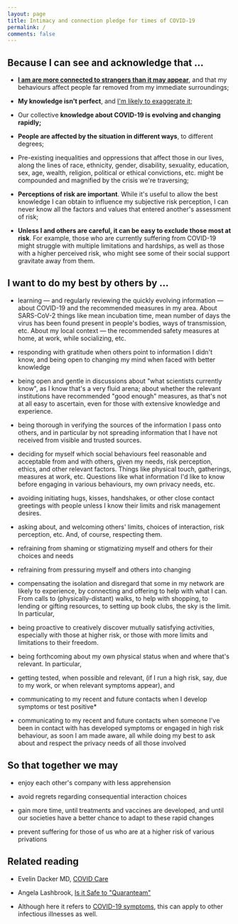 ```yaml
---
layout: page
title: Intimacy and connection pledge for times of COVID-19
permalink: /
comments: false
---
```


## Because I can see and acknowledge that ...  


*   [**I am are more connected to strangers than it may appear**](https://youtu.be/X0mHf3oSUdU), and that my behaviours affect people far removed from my immediate surroundings;  
    
*   **My knowledge isn't perfect**, and [I'm likely to exaggerate it;](https://en.wikipedia.org/wiki/Dunning%E2%80%93Kruger_effect)  

*   Our collective **knowledge about COVID-19 is evolving and changing rapidly;**  

*   **People are affected by the situation in different ways**, to different degrees;  

*   Pre-existing inequalities and oppressions that affect those in our lives, along the lines of race, ethnicity, gender, disability, sexuality, education, sex, age, wealth, religion, political or ethical convictions, etc. might be compounded and magnified by the crisis we're traversing;  

*   **Perceptions of risk are important**. While it's useful to allow the best knowledge I can obtain to influence my subjective risk perception, I can never know all the factors and values that entered another's assessment of risk;  
    
*   **Unless I and others are careful, it can be easy to exclude those most at risk**. For example, those who are currently suffering from COVID-19 might struggle with multiple limitations and hardships, as well as those with a higher perceived risk, who might see some of their social support gravitate away from them.  
    

## I want to do my best by others by ...  



*   learning — and regularly reviewing the quickly evolving information — about COVID-19 and the recommended measures in my area. About SARS-CoV-2 things like mean incubation time, mean number of days the virus has been found present in people's bodies, ways of transmission, etc. About my local context — the recommended safety measures at home, at work, while socializing, etc.  

*   responding with gratitude when others point to information I didn't know, and being open to changing my mind when faced with better knowledge  

*   being open and gentle  in discussions about "what scientists currently know", as I know that's a very fluid arena; about whether the relevant institutions have recommended "good enough" measures, as that's not at all easy to ascertain, even for those with extensive knowledge and experience.  

*   being thorough in verifying the sources of the information I pass onto others, and in particular by not spreading information that I have not received from visible and trusted sources.  

*   deciding for myself which social behaviours feel reasonable and acceptable from and with others, given my needs, risk perception, ethics, and other relevant factors. Things like physical touch, gatherings, measures at work, etc. Questions like what information I'd like to know before engaging in various behaviours, my own privacy needs, etc.  

*   avoiding initiating hugs, kisses, handshakes, or other close contact greetings with people  unless I know their limits and risk management desires.  

*   asking about, and welcoming others' limits, choices of interaction, risk perception, etc. And, of course, respecting them.  

*   refraining from shaming or stigmatizing myself and others for their choices and needs  

*   refraining from pressuring myself and others into changing  

*   compensating the isolation and disregard that some in my network are likely to experience, by connecting and offering to help with what I can. From calls to (physically-distant) walks, to help with shopping, to lending or gifting resources, to setting up book clubs, the sky is the limit. In particular,  

*   being proactive to creatively discover mutually satisfying activities, especially with those at higher risk, or those with more limits and limitations to their freedom.  

*   being forthcoming about my own physical status when and where that's relevant. In particular,  

*   getting tested, when possible and relevant, (if I run a high risk, say, due to my work, or when relevant symptoms appear), and  

*   communicating to my recent and future contacts when I develop symptoms or test positive*  

*   communicating to my recent and future contacts when someone I've been in contact with has developed symptoms or engaged in high risk behaviour, as soon I am made aware, all while doing my best to ask about and respect the privacy needs of all those involved  

## So that together we may  

*   enjoy each other's company with less apprehension  

*   avoid regrets regarding consequential interaction choices  

*   gain more time, until treatments and vaccines are developed, and until our societies have a better chance to adapt to these rapid changes  

*   prevent suffering for those of us who are at a higher risk of various privations  

## Related reading  


*   Evelin Dacker MD, [COVID Care](https://medium.com/@evelindacker/covid-care-e2ede67428d4)  

*   Angela Lashbrook, [Is it Safe to "Quaranteam"](https://elemental.medium.com/is-it-safe-to-quaranteam-8b603392bd15)  

* Although here it refers to [COVID-19 symptoms](https://www.who.int/health-topics/coronavirus#tab=tab_3), this can apply to other infectious illnesses as well.
